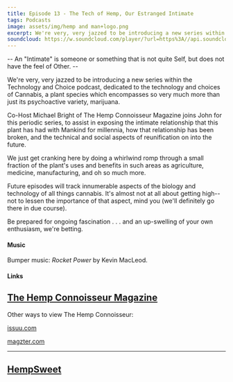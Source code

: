 ```yaml
---
title: Episode 13 - The Tech of Hemp, Our Estranged Intimate
tags: Podcasts
image: assets/img/hemp and man+logo.png
excerpt: We're very, very jazzed to be introducing a new series within the Technology and Choice podcast, dedicated to the technology and choices of Cannabis, a plant species which encompasses so very much more than just its psychoactive variety, marijuana.
soundcloud: https://w.soundcloud.com/player/?url=https%3A//api.soundcloud.com/tracks/307650222
---
```


-- An "Intimate" is someone or something that is not quite Self, but does not have the feel of Other. --

We're very, very jazzed to be introducing a new series within the Technology and Choice podcast, dedicated to the technology and choices of Cannabis, a plant species which encompasses so very much more than just its psychoactive variety, marijuana.

Co-Host Michael Bright of The Hemp Connoisseur Magazine joins John for this periodic series, to assist in exposing the intimate relationship that this plant has had with Mankind for millennia, how that relationship has been broken, and the technical and social aspects of reunification on into the future.

We just get cranking here by doing a whirlwind romp through a small fraction of the  plant's uses and benefits in such areas as agriculture, medicine, manufacturing, and oh so much more.

Future episodes will track innumerable aspects of the biology and technology of all things cannabis. It's almost not at all about getting high--not to lessen the importance of that aspect, mind you (we'll definitely go there in due course).

Be prepared for ongoing fascination . . . and an up-swelling of your own enthusiasm, we're betting.

#### Music

Bumper music: *Rocket Power* by Kevin MacLeod.

#### Links

[The Hemp Connoisseur Magazine](thcmag.com)
--------------

Other ways to view The Hemp Connoisseur:

[issuu.com](http://issuu.com)

[magzter.com](http://www.magzter.com)

-------

[HempSweet](http://www.hempsweet.net)
------------------
